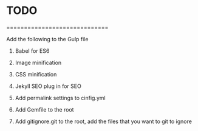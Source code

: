     
# TODO   
=============================


Add the following to the Gulp file
1. Babel for ES6
2. Image minification
3. CSS minification 

4. Jekyll SEO plug in for SEO 
5. Add permalink settings to cinfig.yml
6. Add Gemfile to the root
7. Add gitignore.git  to the root, add the files that you want to git to ignore
